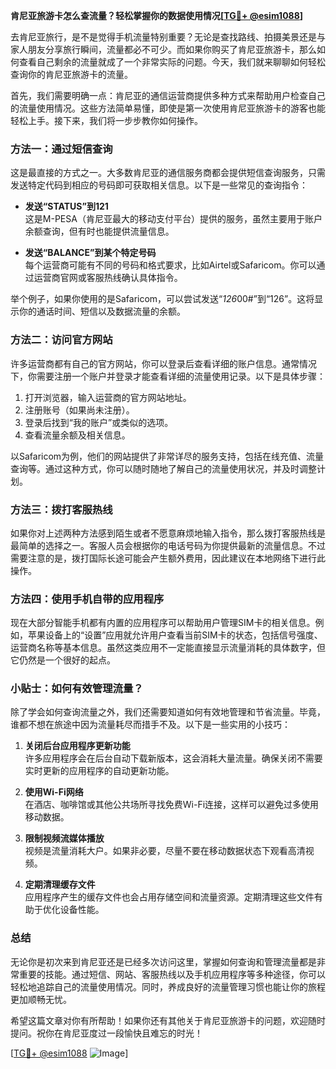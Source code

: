 **肯尼亚旅游卡怎么查流量？轻松掌握你的数据使用情况[[TG💪+ @esim1088](https://t.me/s/esim1088)]**

去肯尼亚旅行，是不是觉得手机流量特别重要？无论是查找路线、拍摄美景还是与家人朋友分享旅行瞬间，流量都必不可少。而如果你购买了肯尼亚旅游卡，那么如何查看自己剩余的流量就成了一个非常实际的问题。今天，我们就来聊聊如何轻松查询你的肯尼亚旅游卡的流量。

首先，我们需要明确一点：肯尼亚的通信运营商提供多种方式来帮助用户检查自己的流量使用情况。这些方法简单易懂，即使是第一次使用肯尼亚旅游卡的游客也能轻松上手。接下来，我们将一步步教你如何操作。

### 方法一：通过短信查询

这是最直接的方式之一。大多数肯尼亚的通信服务商都会提供短信查询服务，只需发送特定代码到相应的号码即可获取相关信息。以下是一些常见的查询指令：

- **发送“STATUS”到121**  
  这是M-PESA（肯尼亚最大的移动支付平台）提供的服务，虽然主要用于账户余额查询，但有时也能提供流量信息。

- **发送“BALANCE”到某个特定号码**  
  每个运营商可能有不同的号码和格式要求，比如Airtel或Safaricom。你可以通过运营商官网或客服热线确认具体指令。

举个例子，如果你使用的是Safaricom，可以尝试发送“*126*00#”到“126”。这将显示你的通话时间、短信以及数据流量的余额。

### 方法二：访问官方网站

许多运营商都有自己的官方网站，你可以登录后查看详细的账户信息。通常情况下，你需要注册一个账户并登录才能查看详细的流量使用记录。以下是具体步骤：

1. 打开浏览器，输入运营商的官方网站地址。
2. 注册账号（如果尚未注册）。
3. 登录后找到“我的账户”或类似的选项。
4. 查看流量余额及相关信息。

以Safaricom为例，他们的网站提供了非常详尽的服务支持，包括在线充值、流量查询等。通过这种方式，你可以随时随地了解自己的流量使用状况，并及时调整计划。

### 方法三：拨打客服热线

如果你对上述两种方法感到陌生或者不愿意麻烦地输入指令，那么拨打客服热线是最简单的选择之一。客服人员会根据你的电话号码为你提供最新的流量信息。不过需要注意的是，拨打国际长途可能会产生额外费用，因此建议在本地网络下进行此操作。

### 方法四：使用手机自带的应用程序

现在大部分智能手机都有内置的应用程序可以帮助用户管理SIM卡的相关信息。例如，苹果设备上的“设置”应用就允许用户查看当前SIM卡的状态，包括信号强度、运营商名称等基本信息。虽然这类应用不一定能直接显示流量消耗的具体数字，但它仍然是一个很好的起点。

### 小贴士：如何有效管理流量？

除了学会如何查询流量之外，我们还需要知道如何有效地管理和节省流量。毕竟，谁都不想在旅途中因为流量耗尽而措手不及。以下是一些实用的小技巧：

1. **关闭后台应用程序更新功能**  
   许多应用程序会在后台自动下载新版本，这会消耗大量流量。确保关闭不需要实时更新的应用程序的自动更新功能。

2. **使用Wi-Fi网络**  
   在酒店、咖啡馆或其他公共场所寻找免费Wi-Fi连接，这样可以避免过多使用移动数据。

3. **限制视频流媒体播放**  
   视频是流量消耗大户。如果非必要，尽量不要在移动数据状态下观看高清视频。

4. **定期清理缓存文件**  
   应用程序产生的缓存文件也会占用存储空间和流量资源。定期清理这些文件有助于优化设备性能。

### 总结

无论你是初次来到肯尼亚还是已经多次访问这里，掌握如何查询和管理流量都是非常重要的技能。通过短信、网站、客服热线以及手机应用程序等多种途径，你可以轻松地追踪自己的流量使用情况。同时，养成良好的流量管理习惯也能让你的旅程更加顺畅无忧。

希望这篇文章对你有所帮助！如果你还有其他关于肯尼亚旅游卡的问题，欢迎随时提问。祝你在肯尼亚度过一段愉快且难忘的时光！

[[TG💪+ @esim1088](https://t.me/s/esim1088) ![Image](https://i.postimg.cc/4NQfJmqS/Snipaste-2025-05-13-00-14-12.png)]